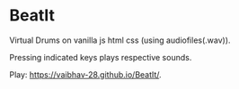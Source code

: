 # BeatIt
Virtual Drums on vanilla js html css (using audiofiles(.wav)).

Pressing indicated keys plays respective sounds.

Play: https://vaibhav-28.github.io/BeatIt/.

